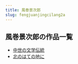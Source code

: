 ```yaml
---
title: 風巻景次郎
slug: fengjuanjingcilang2a
---
```


## 風巻景次郎の作品一覧

- [中世の文学伝統](zhongshinowenxu-b29)
- [北のはての地に](beinohatenodini-bd0)
